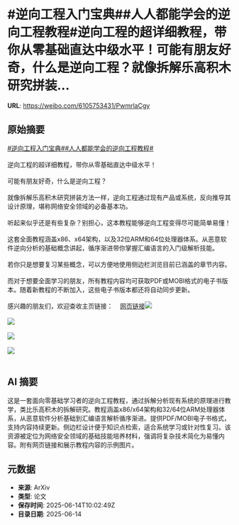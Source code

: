 # #逆向工程入门宝典##人人都能学会的逆向工程教程#逆向工程的超详细教程，带你从零基础直达中级水平！可能有朋友好奇，什么是逆向工程？就像拆解乐高积木研究拼装...

**URL**: https://weibo.com/6105753431/PwmrlaCgy

## 原始摘要

<a href="https://m.weibo.cn/search?containerid=231522type%3D1%26t%3D10%26q%3D%23%E9%80%86%E5%90%91%E5%B7%A5%E7%A8%8B%E5%85%A5%E9%97%A8%E5%AE%9D%E5%85%B8%23&amp;extparam=%23%E9%80%86%E5%90%91%E5%B7%A5%E7%A8%8B%E5%85%A5%E9%97%A8%E5%AE%9D%E5%85%B8%23" data-hide=""><span class="surl-text">#逆向工程入门宝典#</span></a><a href="https://m.weibo.cn/search?containerid=231522type%3D1%26t%3D10%26q%3D%23%E4%BA%BA%E4%BA%BA%E9%83%BD%E8%83%BD%E5%AD%A6%E4%BC%9A%E7%9A%84%E9%80%86%E5%90%91%E5%B7%A5%E7%A8%8B%E6%95%99%E7%A8%8B%23&amp;extparam=%23%E4%BA%BA%E4%BA%BA%E9%83%BD%E8%83%BD%E5%AD%A6%E4%BC%9A%E7%9A%84%E9%80%86%E5%90%91%E5%B7%A5%E7%A8%8B%E6%95%99%E7%A8%8B%23" data-hide=""><span class="surl-text">#人人都能学会的逆向工程教程#</span></a><br><br>逆向工程的超详细教程，带你从零基础直达中级水平！<br><br>可能有朋友好奇，什么是逆向工程？<br><br>就像拆解乐高积木研究拼装方法一样，逆向工程通过现有产品或系统，反向推导其设计原理，堪称网络安全领域的必备基本功。<br><br>听起来似乎还是有些复杂？别担心，这本教程能够逆向工程变得尽可能简单易懂！<br><br>这套全面教程涵盖x86、x64架构，以及32位ARM和64位处理器体系。从恶意软件逆向分析的基础概念讲起，循序渐进带你掌握汇编语言的入门级解析技能。<br><br>若你只是想要复习某些概念，可以方便地使用侧边栏浏览目前已涵盖的章节内容。<br><br>而对于想要全面学习的朋友，所有教程内容均可获取PDF或MOBI格式的电子书版本。随着新教程的不断加入，这些电子书版本都还将自动同步更新。<br><br>感兴趣的朋友们，欢迎查收主页链接：<a href="https://weibo.cn/sinaurl?u=https%3A%2F%2F0xinfection.github.io%2Freversing%2F" data-hide=""><span class="url-icon"><img style="width: 1rem;height: 1rem" src="https://h5.sinaimg.cn/upload/2015/09/25/3/timeline_card_small_web_default.png" referrerpolicy="no-referrer"></span><span class="surl-text">网页链接</span></a><img style="" src="https://tvax3.sinaimg.cn/large/006Fd7o3ly1i2dtzueyf5j30go0godmu.jpg" referrerpolicy="no-referrer"><br><br><img style="" src="https://tvax2.sinaimg.cn/large/006Fd7o3ly1i2dtzxxr22j30zk0i2wk7.jpg" referrerpolicy="no-referrer"><br><br><img style="" src="https://tvax4.sinaimg.cn/large/006Fd7o3ly1i2du001pfrj30fo2xse30.jpg" referrerpolicy="no-referrer"><br><br><img style="" src="https://tvax4.sinaimg.cn/large/006Fd7o3ly1i2du01pwlcj30f81kync6.jpg" referrerpolicy="no-referrer"><br><br>

## AI 摘要

这是一套面向零基础学习者的逆向工程教程，通过拆解分析现有系统的原理进行教学，类比乐高积木的拆解研究。教程涵盖x86/x64架构和32/64位ARM处理器体系，从恶意软件分析基础到汇编语言解析循序渐进。提供PDF/MOBI电子书格式，支持内容持续更新。侧边栏设计便于知识点检索，适合系统学习或针对性复习。该资源被定位为网络安全领域的基础技能培养材料，强调将复杂技术简化为易懂内容。附有网页链接和展示教程内容的示例图片。

## 元数据

- **来源**: ArXiv
- **类型**: 论文
- **保存时间**: 2025-06-14T10:02:49Z
- **目录日期**: 2025-06-14
